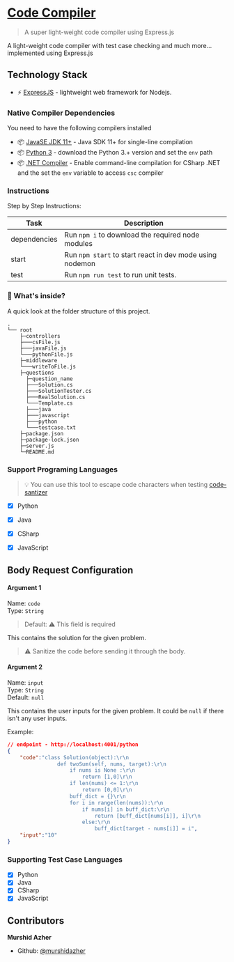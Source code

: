 # [Code Compiler](https://github.com/murshidazher/code-compiler)

> A super light-weight code compiler using Express.js
 
A light-weight code compiler with test case checking and much more... implemented using Express.js

## Technology Stack
* :zap: [ExpressJS](https://expressjs.com/) - lightweight web framework for Nodejs.

### Native Compiler Dependencies

You need to have the following compilers installed

* :package: [JavaSE JDK 11+](https://www.oracle.com/java/technologies/javase-jdk13-downloads.html) - Java SDK 11+ for single-line compilation
* :package: [Python 3](https://www.python.org/downloads/) - download the Python 3.+ version and set the `env` path
* :package: [.NET Compiler](https://docs.microsoft.com/en-us/dotnet/csharp/language-reference/compiler-options/command-line-building-with-csc-exe) - Enable command-line compilation for CSharp .NET and the set the `env` variable to access `csc` compiler

### Instructions

Step by Step Instructions:

| Task             | Description                                                                                                                                     |
| ---------------- | ----------------------------------------------------------------------------------------------------------------------------------------------- |
| dependencies         | Run `npm i` to download the required node modules 
| start         | Run `npm start` to start react in dev mode using nodemon
| test        | Run `npm run test` to run unit tests.

### :open_file_folder: What's inside?

A quick look at the folder structure of this project.
    
    .
    └── root
        ├─controllers
        ├───csFile.js
        ├───javaFile.js
        └───pythonFile.js
        ├─middleware
        └───writeToFile.js
        ├─questions
          ├─question_name
          ├───Solution.cs
          ├───SolutionTester.cs
          ├───RealSolution.cs
          └───Template.cs
          ├───java
          ├───javascript
          ├───python
          └───testcase.txt 
        ├─package.json
        ├─package-lock.json
        ├─server.js
        └─README.md

### Support Programing Languages

>:bulb: You can use this tool to escape code characters when testing [code-santizer](https://www.freeformatter.com/java-dotnet-escape.html#ad-output)

- [x] Python
- [x] Java
- [x] CSharp
- [x] JavaScript


## Body Request Configuration

#### Argument 1
Name: `code`<br/>
Type: `String`  
> Default: :warning: This field is required

This contains the solution for the given problem. 

> :warning: Sanitize the code before sending it through the body.

#### Argument 2
Name: `input`<br/>
Type: `String`  
Default: `null`

This contains the user inputs for the given problem. It could be `null` if there isn't any user inputs.


Example:
```json
// endpoint - http://localhost:4001/python
{
    "code":"class Solution(object):\r\n    
                def twoSum(self, nums, target):\r\n       
                    if nums is None :\r\n            
                        return [1,0]\r\n        
                    if len(nums) <= 1:\r\n            
                        return [0,0]\r\n        
                    buff_dict = {}\r\n       
                    for i in range(len(nums)):\r\n            
                        if nums[i] in buff_dict:\r\n               
                            return [buff_dict[nums[i]], i]\r\n            
                        else:\r\n                
                            buff_dict[target - nums[i]] = i",
	"input":"10"
}
```

### Supporting Test Case Languages

- [x] Python
- [x] Java
- [x] CSharp
- [x] JavaScript

## Contributors

**Murshid Azher**

- Github: [@murshidazher](https://github.com/murshidazher)